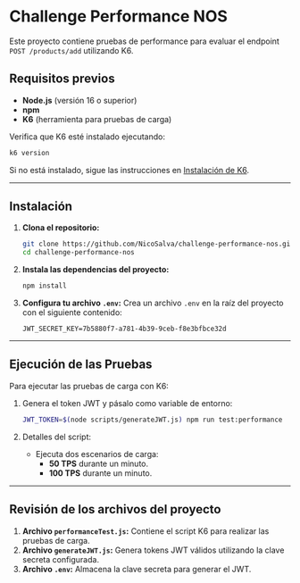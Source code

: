# Challenge Performance NOS

Este proyecto contiene pruebas de performance para evaluar el endpoint `POST /products/add` utilizando K6. 

## Requisitos previos

- **Node.js** (versión 16 o superior)
- **npm**
- **K6** (herramienta para pruebas de carga)

Verifica que K6 esté instalado ejecutando:
```bash
k6 version
```
Si no está instalado, sigue las instrucciones en [Instalación de K6](https://k6.io/docs/getting-started/installation/).

---

## Instalación

1. **Clona el repositorio:**
   ```bash
   git clone https://github.com/NicoSalva/challenge-performance-nos.git
   cd challenge-performance-nos
   ```

2. **Instala las dependencias del proyecto:**
   ```bash
   npm install
   ```

3. **Configura tu archivo `.env`:**
   Crea un archivo `.env` en la raíz del proyecto con el siguiente contenido:
   ```plaintext
   JWT_SECRET_KEY=7b5880f7-a781-4b39-9ceb-f8e3bfbce32d
   ```

---

## Ejecución de las Pruebas

Para ejecutar las pruebas de carga con K6:

1. Genera el token JWT y pásalo como variable de entorno:
   ```bash
   JWT_TOKEN=$(node scripts/generateJWT.js) npm run test:performance
   ```

2. Detalles del script:
   - Ejecuta dos escenarios de carga:
     - **50 TPS** durante un minuto.
     - **100 TPS** durante un minuto.

---

## Revisión de los archivos del proyecto

1. **Archivo `performanceTest.js`:** Contiene el script K6 para realizar las pruebas de carga.
2. **Archivo `generateJWT.js`:** Genera tokens JWT válidos utilizando la clave secreta configurada.
3. **Archivo `.env`:** Almacena la clave secreta para generar el JWT.
```
